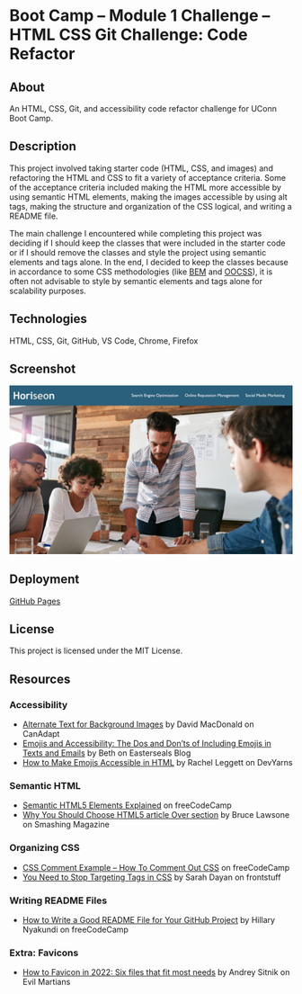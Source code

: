 # Boot Camp – Module 1 Challenge – HTML CSS Git Challenge: Code Refactor

## About

An HTML, CSS, Git, and accessibility code refactor challenge for UConn Boot Camp.

## Description

This project involved taking starter code (HTML, CSS, and images) and refactoring the HTML and CSS to fit a variety of acceptance criteria. Some of the acceptance criteria included making the HTML more accessible by using semantic HTML elements, making the images accessible by using alt tags, making the structure and organization of the CSS logical, and writing a README file.

The main challenge I encountered while completing this project was deciding if I should keep the classes that were included in the starter code or if I should remove the classes and style the project using semantic elements and tags alone. In the end, I decided to keep the classes because in accordance to some CSS methodologies (like [BEM](https://getbem.com/) and [OOCSS](http://oocss.org/)), it is often not advisable to style by semantic elements and tags alone for scalability purposes.

## Technologies

HTML, CSS, Git, GitHub, VS Code, Chrome, Firefox

## Screenshot

![README Screenshot](assets/images/readme-screenshot.jpg)

## Deployment

[GitHub Pages](https://kkarrwrites.github.io/boot-camp-module-01-challenge/)

## License

This project is licensed under the MIT License.

## Resources

### Accessibility

- [Alternate Text for Background Images](https://www.davidmacd.com/blog/alternate-text-for-css-background-images.html) by David MacDonald on CanAdapt
- [Emojis and Accessibility: The Dos and Don’ts of Including Emojis in Texts and Emails](https://blog.easterseals.com/emojis-and-accessibility-the-dos-and-donts-of-including-emojis-in-texts-and-emails/) by Beth on Easterseals Blog
- [How to Make Emojis Accessible in HTML](https://devyarns.com/accessible-emojis/) by Rachel Leggett on DevYarns

### Semantic HTML

- [Semantic HTML5 Elements Explained](https://www.freecodecamp.org/news/semantic-html5-elements/) on freeCodeCamp
- [Why You Should Choose HTML5 article Over section](https://www.smashingmagazine.com/2020/01/html5-article-section/) by Bruce Lawsone on Smashing Magazine

### Organizing CSS

- [CSS Comment Example – How To Comment Out CSS](https://www.freecodecamp.org/news/comments-in-css/) on freeCodeCamp
- [You Need to Stop Targeting Tags in CSS](https://frontstuff.io/you-need-to-stop-targeting-tags-in-css) by Sarah Dayan on frontstuff

### Writing README Files

- [How to Write a Good README File for Your GitHub Project](https://www.freecodecamp.org/news/how-to-write-a-good-readme-file/) by Hillary Nyakundi on freeCodeCamp

### Extra: Favicons

- [How to Favicon in 2022: Six files that fit most needs](https://evilmartians.com/chronicles/how-to-favicon-in-2021-six-files-that-fit-most-needs) by Andrey Sitnik on Evil Martians
